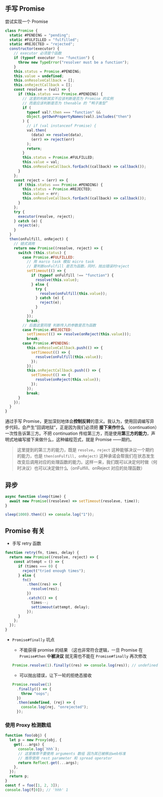 ## 手写 Promise

尝试实现一个 Promise

```js
class Promise {
  static #PENDING = "pending";
  static #FULFILLED = "fulfilled";
  static #REJECTED = "rejected";
  constructor(executor) {
    // executor 必须是个函数
    if (typeof executor !== "function") {
      throw new TypeError("resolver must be a function");
    }
    this.status = Promise.#PENDING;
    this.value = undefined;
    this.onResolveCallback = [];
    this.onRejectCallback = [];
    const resolve = (val) => {
      if (this.status === Promise.#PENDING) {
        // 这里的判断其实不应该判断是否为 Promise 的实例
        // 而是应该判断是否为 thenable 的 “鸭子类型”
        if (
          typeof val?.then === "function" &&
          Object.getOwnPropertyNames(val).includes("then")
        ) {
          // if (val instanceof Promise) {
          val.then(
            (data) => resolve(data),
            (err) => reject(err)
          );
          return;
        }
        this.status = Promise.#FULFILLED;
        this.value = val;
        this.onResolveCallback.forEach((callback) => callback());
      }
    };
    const reject = (err) => {
      if (this.status === Promise.#PENDING) {
        this.status = Promise.#REJECTED;
        this.value = err;
        this.onResolveCallback.forEach((callback) => callback());
      }
    };
    try {
      executor(resolve, reject);
    } catch (e) {
      reject(e);
    }
  }
  then(onFulfill, onReject) {
    // 链式调用
    return new Promise((resolve, reject) => {
      switch (this.status) {
        case Promise.#FULFILLED:
          // 用 marco task 模拟 micro task
          // 要判断onFulfill 是否为函数，同时，抛出错误时reject
          setTimeout(() => {
            if (typeof onFulfill !== "function") {
              resolve(this.value);
            } else {
              try {
                resolve(onFulfill(this.value));
              } catch (e) {
                reject(e);
              }
            }
          });
          break;
        // 后面这里同理 判断传入的参数是否为函数
        case Promise.#REJECTED:
          setTimeout(() => resolve(onReject(this.value)));
          break;
        case Promise.#PENDING:
          this.onResolveCallback.push(() => {
            setTimeout(() => {
              resolve(onFulfill(this.value));
            });
          });
          this.onRejectCallback.push(() => {
            setTimeout(() => {
              resolve(onReject(this.value));
            });
          });
          break;
      }
    });
  }
}
```

通过手写 Promise，更加深刻地体会**控制反转**的意义。我认为，使用回调编写异步代码，会产生”回调地狱“，正是因为我们必须把 **接下来作什么** （continuation）一次性告诉第三方。不把 continuation 传给第三方，而是使用**第三方的能力**，声明式地编写接下来做什么，这种编程范式，就是 Promise ——期约。

> 这里提到的第三方的能力，既是 `resolve`，`reject` 这种能够决议一个期约的能力，也是 `then(onFulfill, onReject)` 这种承诺会帮我们在状态发生改变后调用对应的处理函数的能力。这样一来，我们既可以决定何时做（何时决议）也可以决定做什么（onFulfill、onReject 对应的处理函数）

## 异步

```js
async function sleep(time) {
  await new Promise((resoleve) => setTimeout(resoleve, time));
}

sleep(1000).then(() => console.log("1"));
```

## Promise 有关

- 手写 retry 函数

```js
function retry(fn, times, delay) {
  return new Promise((resolve, reject) => {
    const attempt = () => {
      if (times === 0) {
        reject("tried enough times");
      } else {
        fn()
          .then((res) => {
            resolve(res);
          })
          .catch(() => {
            times--;
            settimeout(attempt, delay);
          });
      }
    };
  });
}
```

- `Promise#finally` 坑点

  - 不能获得 promise 的结果 （这也非常符合逻辑，一旦 Promise 在 `Promise#then` 中**被决议** 就无需也不能在 `Promise#finally` 再次修改

  ```js
  Promise.resolve(1).finally((res) => console.log(res)); // undefined
  ```

  - 可以抛出错误，让下一轮的拒绝态接收

  ```js
  Promise.resolve(1)
    .finally(() => {
      throw "oops";
    })
    .then(undefined, (rej) => {
      console.log(rej, "onrejected");
    });
  ```

### 使用 Proxy 检测数组

```js
function foo(obj) {
  let p = new Proxy(obj, {
    get(...args) {
      console.log(`hhh`);
      // 这里推荐不要使用 arguments 数组 因为其已被移出web标准
      // 推荐使用 rest parameter 和 spread operator
      return Reflect.get(...args);
    },
  });
  return p;
}
const f = foo([1, 2, 3]);
console.log(f[0]); // 'hhh' 1
```
